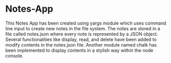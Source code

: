 # Notes-App

This Notes App has been created using yargs module which uses command line input to create new notes in the file system.
The notes are stored in a file called notes.json where every note is represented by a JSON object. Several functionalities like
display, read, and delete have been added to modify contents in the notes.json file. Another module named chalk has been implemented to display contents in a stylish way within the node console.
